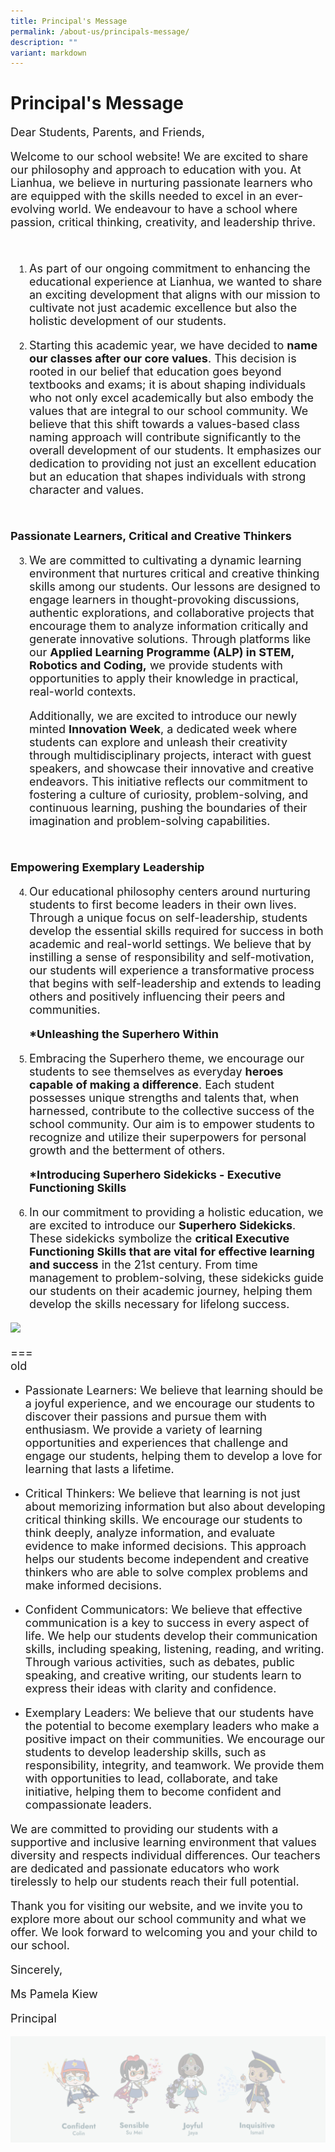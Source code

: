 ```yaml
---
title: Principal's Message
permalink: /about-us/principals-message/
description: ""
variant: markdown
---
```

# Principal's Message

<style>
p {
  font-size: 18px;
}
	
</style>
	
Dear Students, Parents, and Friends,

<p>Welcome to our school website! We are excited to share our philosophy and approach to education with you. At Lianhua, we believe in nurturing passionate learners who are equipped with the skills needed to excel in an ever-evolving world. We endeavour to have a school where passion, critical thinking, creativity, and leadership thrive.</p>

<br>

<ol start="1" style="PADDING-LEFT: 30px">
		<li><p>As part of our ongoing commitment to enhancing the educational experience at Lianhua, we wanted to share an exciting development that aligns with our mission to cultivate not just academic excellence but also the holistic development of our students.</p></li>
</ol>

<ol start="2" style="PADDING-LEFT: 30px">
  <li><p>Starting this academic year, we have decided to <strong>name our classes after our core values</strong>. This decision is rooted in our belief that education goes beyond textbooks and exams; it is about shaping individuals who not only excel academically but also embody the values that are integral to our school community. We believe that this shift towards a values-based class naming approach will contribute significantly to the overall development of our students. It emphasizes our dedication to providing not just an excellent education but an education that shapes individuals with strong character and values.</p></li>
</ol>
<br>

<p><strong>Passionate Learners, Critical and Creative Thinkers</strong></p>
<ol start="3" style="PADDING-LEFT: 30px">
	<li><p>We are committed to cultivating a dynamic learning environment that nurtures critical and creative thinking skills among our students. Our lessons are designed to engage learners in thought-provoking discussions, authentic explorations, and collaborative projects that encourage them to analyze information critically and generate innovative solutions. Through platforms like our <strong>Applied Learning Programme (ALP) in STEM, Robotics and Coding,</strong> we provide students with opportunities to apply their knowledge in practical, real-world contexts. </p></li>
	
<p>Additionally, we are excited to introduce our newly minted <strong>Innovation Week</strong>, a dedicated week where students can explore and unleash their creativity through multidisciplinary projects, interact with guest speakers, and showcase their innovative and creative endeavors. This initiative reflects our commitment to fostering a culture of curiosity, problem-solving, and continuous learning, pushing the boundaries of their imagination and problem-solving capabilities.</p>	
</ol>
<br>

<p><strong>Empowering Exemplary Leadership</strong></p>	
<ol start="4" style="PADDING-LEFT: 30px">
	<li><p>Our educational philosophy centers around nurturing students to first become leaders in their own lives. Through a unique focus on self-leadership, students develop the essential skills required for success in both academic and real-world settings. We believe that by instilling a sense of responsibility and self-motivation, our students will experience a transformative process that begins with self-leadership and extends to leading others and positively influencing their peers and communities. </p></li>
 

<p><strong>*Unleashing the Superhero Within</strong></p>
	<li><p>Embracing the Superhero theme, we encourage our students to see themselves as everyday <strong>heroes capable of making a difference</strong>. Each student possesses unique strengths and talents that, when harnessed, contribute to the collective success of the school community. Our aim is to empower students to recognize and utilize their superpowers for personal growth and the betterment of others.</p></li>
	
<p><strong>*Introducing Superhero Sidekicks - Executive Functioning Skills</strong></p>
	<li><p>In our commitment to providing a holistic education, we are excited to introduce our <strong>Superhero Sidekicks</strong>. These sidekicks symbolize the <strong>critical Executive Functioning Skills that are vital for effective learning and success</strong> in the 21st century. From time management to problem-solving, these sidekicks guide our students on their academic journey, helping them develop the skills necessary for lifelong success.</p></li>
</ol> 

![](/images/About%20us/Principal’s%20Message/Superhero_Superpets_Simple.png)

===
<br>old

*   Passionate Learners: We believe that learning should be a joyful experience, and we encourage our students to discover their passions and pursue them with enthusiasm. We provide a variety of learning opportunities and experiences that challenge and engage our students, helping them to develop a love for learning that lasts a lifetime.

*   Critical Thinkers: We believe that learning is not just about memorizing information but also about developing critical thinking skills. We encourage our students to think deeply, analyze information, and evaluate evidence to make informed decisions. This approach helps our students become independent and creative thinkers who are able to solve complex problems and make informed decisions.

*   Confident Communicators: We believe that effective communication is a key to success in every aspect of life. We help our students develop their communication skills, including speaking, listening, reading, and writing. Through various activities, such as debates, public speaking, and creative writing, our students learn to express their ideas with clarity and confidence.

*   Exemplary Leaders: We believe that our students have the potential to become exemplary leaders who make a positive impact on their communities. We encourage our students to develop leadership skills, such as responsibility, integrity, and teamwork. We provide them with opportunities to lead, collaborate, and take initiative, helping them to become confident and compassionate leaders.

We are committed to providing our students with a supportive and inclusive learning environment that values diversity and respects individual differences. Our teachers are dedicated and passionate educators who work tirelessly to help our students reach their full potential.

Thank you for visiting our website, and we invite you to explore more about our school community and what we offer. We look forward to welcoming you and your child to our school.

Sincerely,

Ms Pamela Kiew

Principal

![](/images/About%20us/Lian%20Hua%20Pri%20Principal%20image.png)